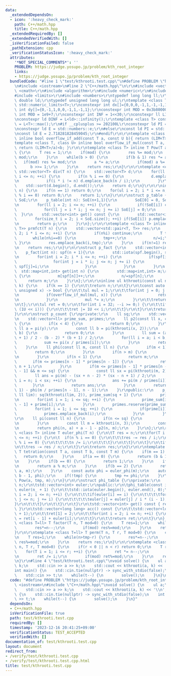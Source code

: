 ```yaml
---
data:
  _extendedDependsOn:
  - icon: ':heavy_check_mark:'
    path: C++/math.hpp
    title: C++/math.hpp
  _extendedRequiredBy: []
  _extendedVerifiedWith: []
  _isVerificationFailed: false
  _pathExtension: cpp
  _verificationStatusIcon: ':heavy_check_mark:'
  attributes:
    '*NOT_SPECIAL_COMMENTS*': ''
    PROBLEM: https://judge.yosupo.jp/problem/kth_root_integer
    links:
    - https://judge.yosupo.jp/problem/kth_root_integer
  bundledCode: "#line 1 \"test/kthrooti.test.cpp\"\n#define PROBLEM \"https://judge.yosupo.jp/problem/kth_root_integer\"\
    \n#include <iostream>\n#line 2 \"C++/math.hpp\"\n\r\n#include <vector>\r\n#include\
    \ <cmath>\r\n#include <algorithm>\r\n#include <numeric>\r\n#include <map>\r\n\
    #include <limits>\r\n#include <numbers>\r\ntypedef long long ll;\r\ntypedef long\
    \ double ld;\r\ntypedef unsigned long long ul;\r\ntemplate <class T> using L =\
    \ std::numeric_limits<T>;\r\nconstexpr int dx[]={0,0,0,-1,1,-1,-1,1,1};\r\nconstexpr\
    \ int dy[]={0,-1,1,0,0,-1,1,-1,1};\r\nconstexpr int MOD = 0x3b800001;\r\nconstexpr\
    \ int M0D = 1e9+7;\r\nconstexpr int INF = 1<<30;\r\nconstexpr ll LINF = (1LL<<61)-1;\r\
    \nconstexpr ld DINF = L<ld>::infinity();\r\ntemplate <class T> constexpr T LIM\
    \ = L<T>::max();\r\n#if __cplusplus >= 202100L\r\nconstexpr ld PI = std::numbers::pi;\r\
    \nconstexpr ld E = std::numbers::e;\r\n#else\r\nconst ld PI = std::acos(-1);\r\
    \nconst ld E = 2.718281828459045;\r\n#endif\r\n\r\ntemplate <class T, class U>\
    \ inline bool overflow_if_add(const T a, const U b){ return (LIM<T>-a)<b; }\r\n\
    template <class T, class U> inline bool overflow_if_mul(const T a, const U b){\
    \ return (LIM<T>/a)<b; }\r\n\r\ntemplate <class T> inline T Pow(T a, T b, T mod=0)\
    \ {\r\n    T res = 1;\r\n    if(mod) {\r\n        res %= mod;\r\n        a %=\
    \ mod;\r\n    }\r\n    while(b > 0) {\r\n        if(b & 1) res *= a;\r\n     \
    \   if(mod) res %= mod;\r\n        a *= a;\r\n        if(mod) a %= mod;\r\n  \
    \      b >>= 1;\r\n    }\r\n    return res;\r\n}\r\n\r\ntemplate <class T> inline\
    \ std::vector<T> div(T n) {\r\n    std::vector<T> d;\r\n    for(ll i = 1; i *\
    \ i <= n; ++i) {\r\n        if(n % i == 0) {\r\n            d.emplace_back(i);\r\
    \n            if(i * i != n) d.emplace_back(n / i);\r\n        }\r\n    }\r\n\
    \    std::sort(d.begin(), d.end());\r\n    return d;\r\n}\r\n\r\ninline bool is_prime(ul\
    \ n) {\r\n    if(n == 1) return 0;\r\n    for(ul i = 2; i * i <= n; ++i) if(n\
    \ % i == 0) return 0;\r\n    return 1;\r\n}\r\n\r\nstruct p_table {\r\n    std::vector<bool>\
    \ SoE;\r\n    p_table(int n): SoE(n+1,1){\r\n        SoE[0] = 0, SoE[1] = 0;\r\
    \n        for(ll i = 2; i <= n; ++i) {\r\n            if(!SoE[i]) continue;\r\n\
    \            for(ll j = i * i; j <= n; j += i) SoE[j] = 0;\r\n        }\r\n  \
    \  }\r\n    std::vector<int> get() const {\r\n        std::vector<int> p;\r\n\
    \        for(size_t i = 2; i < SoE.size(); ++i) if(SoE[i]) p.emplace_back(i);\r\
    \n        return p;\r\n    }\r\n};\r\n\r\ntemplate <class T> inline std::vector<std::pair<T,\
    \ T>> prmfct(T n) {\r\n    std::vector<std::pair<T, T>> res;\r\n    for(T i =\
    \ 2; i * i <= n; ++i) {\r\n        if(n%i) continue;\r\n        T tmp=0;\r\n \
    \       while(n%i==0) {\r\n            tmp++;\r\n            n/=i;\r\n       \
    \ }\r\n        res.emplace_back(i,tmp);\r\n    }\r\n    if(n!=1) res.emplace_back(n,1);\r\
    \n    return res;\r\n}\r\n\r\nstruct p_fact {\r\n    std::vector<int> spf;\r\n\
    \    p_fact(int n): spf(n + 1){\r\n        std::iota(spf.begin(), spf.end() ,0);\r\
    \n        for(int i = 2; i * i <= n; ++i) {\r\n            if(spf[i]==i) {\r\n\
    \                for(int j = i * i; j <= n; j += i) {\r\n                    if(spf[j]==j)\
    \ spf[j]=i;\r\n                }\r\n            }\r\n        }\r\n    }\r\n  \
    \  std::map<int,int> get(int n) {\r\n        std::map<int,int> m;\r\n        while(n!=1)\
    \ {\r\n            m[spf[n]]++;\r\n            n/=spf[n];\r\n        }\r\n   \
    \     return m;\r\n    }\r\n};\r\n\r\ninline ul kthrooti(const ul n, const int\
    \ k) {\r\n    if(k == 1) {\r\n\t\treturn n;\r\n\t}\r\n\tconst auto chk = [&](const\
    \ unsigned x) -> bool {\r\n\t\tul mul = 1;\r\n\t\tfor(int j = 0; j < k; ++j) {\r\
    \n            if(overflow_if_mul(mul, x)) {\r\n                return false;\r\
    \n            }\r\n            mul *= x;\r\n        }\r\n\t\treturn mul <= n;\r\
    \n\t};\r\n\tul ret = 0;\r\n\tfor(int i = 32; --i >= 0;) {\r\n\t\tif(chk(ret |\
    \ (1U << i))) {\r\n\t\t\tret |= 1U << i;\r\n\t\t}\r\n\t}\r\n\treturn ret;\r\n\
    }\r\n\r\nstruct p_count {\r\nprivate:\r\n    ll sq;\r\n    std::vector<bool> prime;\r\
    \n    std::vector<ll> prime_sum, primes;\r\n    ll p2(const ll x, const ll y)\
    \ {\r\n        if(x < 4) {\r\n            return 0;\r\n        }\r\n        const\
    \ ll a = pi(y);\r\n        const ll b = pi(kthrooti(x, 2));\r\n        if(a >=\
    \ b) {\r\n            return 0;\r\n        }\r\n        ll sum = (a - 2) * (a\
    \ + 1) / 2 - (b - 2) * (b + 1) / 2;\r\n        for(ll i = a; i < b; ++i) {\r\n\
    \            sum += pi(x / primes[i]);\r\n        }\r\n        return sum;\r\n\
    \    }\r\n    ll phi(const ll m, const ll n) {\r\n        if(m < 1) {\r\n    \
    \        return 0;\r\n        }\r\n        if(n > m) {\r\n            return 1;\r\
    \n        }\r\n        if(n < 1) {\r\n            return m;\r\n        }\r\n \
    \       if(m <= primes[n - 1] * primes[n - 1]) {\r\n            return pi(m) -\
    \ n + 1;\r\n        }\r\n        if(m <= primes[n - 1] * primes[n - 1] * primes[n\
    \ - 1] && m <= sq) {\r\n            const ll sx = pi(kthrooti(m, 2));\r\n    \
    \        ll ans = pi(m) - (sx + n - 2) * (sx - n + 1) / 2;\r\n            for(ll\
    \ i = n; i < sx; ++i) {\r\n                ans += pi(m / primes[i]);\r\n     \
    \       }\r\n            return ans;\r\n        }\r\n        return phi(m, n -\
    \ 1) - phi(m / primes[n - 1], n - 1);\r\n    }\r\npublic:\r\n    p_count(const\
    \ ll lim): sq(kthrooti(lim, 2)), prime_sum(sq + 1) {\r\n        prime = p_table(sq).SoE;\r\
    \n        for(int i = 1; i <= sq; ++i) {\r\n            prime_sum[i] = prime_sum[i\
    \ - 1] + prime[i];\r\n        }\r\n        primes.reserve(prime_sum[sq]);\r\n\
    \        for(int i = 1; i <= sq; ++i) {\r\n            if(prime[i]) {\r\n    \
    \            primes.emplace_back(i);\r\n            }\r\n        }\r\n    }\r\n\
    \r\n    ll pi(const ll n) {\r\n        if(n <= sq) {\r\n            return prime_sum[n];\r\
    \n        }\r\n        const ll m = kthrooti(n, 3);\r\n        const ll a = pi(m);\r\
    \n        return phi(n, a) + a - 1 - p2(n, m);\r\n    }\r\n};\r\n\r\ntemplate\
    \ <class T> inline T euler_phi(T n) {\r\n\tT res = n;\r\n\tfor(T i = 2; i * i\
    \ <= n; ++i) {\r\n\t  if(n % i == 0) {\r\n\t\t\tres -= res / i;\r\n\t\t\twhile(n\
    \ % i == 0) {\r\n\t\t\t\tn /= i;\r\n\t\t\t}\r\n\t\t}\r\n\t}\r\n\tif(n > 1) {\r\
    \n\t\tres -= res / n;\r\n\t}\r\n\treturn res;\r\n}\r\n\r\ntemplate <class T> inline\
    \ T tetration(const T a, const T b, const T m) {\r\n    if(m == 1) {\r\n     \
    \   return 0;\r\n    }\r\n    if(a == 0) {\r\n        return (b & 1) ? 0 : 1;\r\
    \n    }\r\n    if(b == 0) {\r\n        return 1;\r\n    }\r\n    if(b == 1) {\r\
    \n        return a % m;\r\n    }\r\n    if(b == 2) {\r\n        return Pow(a,\
    \ a, m);\r\n    }\r\n    const auto phi = euler_phi(m);\r\n    auto tmp = tetration(a,\
    \ b - 1, phi);\r\n    if(!tmp) {\r\n        tmp += phi;\r\n    }\r\n    return\
    \ Pow(a, tmp, m);\r\n}\r\n\r\nstruct phi_table {\r\nprivate:\r\n    const int\
    \ n;\r\n\tstd::vector<int> euler;\r\npublic:\r\n\tphi_table(const int n_): n(n_),\
    \ euler(n_ + 1) {\r\n\t\tstd::iota(euler.begin(), euler.end(), 0);\r\n\t\tfor(int\
    \ i = 2; i <= n; ++i) {\r\n\t\t\tif(euler[i] == i) {\r\n\t\t\t\tfor(int j = i;\
    \ j <= n; j += i) {\r\n\t\t\t\t\teuler[j] = euler[j] / i * (i - 1);\r\n\t\t\t\t\
    }\r\n\t\t\t}\r\n\t\t}\r\n\t}\r\n\tstd::vector<int> get() const { return euler;\
    \ }\r\n\tstd::vector<long long> acc() const {\r\n\t\tstd::vector<long long> ret(n\
    \ + 1);\r\n\t\tret[1] = 2;\r\n\t\tfor(int i = 2; i <= n; ++i) {\r\n\t\t\tret[i]\
    \ = ret[i - 1] + euler[i];\r\n\t\t}\r\n\t\treturn ret;\r\n\t}\r\n};\r\n\r\ntemplate\
    \ <class T=ll> T factor(T n, T mod=0) {\r\n    T res=1;\r\n    while(n>0) {\r\n\
    \        res*=n--;\r\n        if(mod) res%=mod;\r\n    }\r\n    return res;\r\n\
    }\r\n\r\ntemplate <class T=ll> T perm(T n, T r, T mod=0) {\r\n    const T tmp=n;\r\
    \n    T res=1;\r\n    while(n>tmp-r) {\r\n        res*=n--;\r\n        if(mod)\
    \ res%=mod;\r\n    }\r\n    return res;\r\n}\r\n\r\ntemplate <class T=ll> T binom(T\
    \ n, T r, T mod=0) {\r\n    if(r < 0 || n < r) return 0;\r\n    T ret = 1;\r\n\
    \    for(T i = 1; i <= r; ++i) {\r\n        ret *= n--;\r\n        if(mod) ret%=mod;\r\
    \n        ret /= i;\r\n        if(mod) ret%=mod;\r\n    }\r\n    return ret;\r\
    \n}\r\n#line 4 \"test/kthrooti.test.cpp\"\nvoid solve() {\n    ul a;\n    int\
    \ k;\n    std::cin >> a >> k;\n    std::cout << kthrooti(a, k) << '\\n';\n}\n\
    int main() {\n    std::cin.tie(nullptr) -> sync_with_stdio(false);\n    int t;\n\
    \    std::cin >> t;\n    while(t--) {\n        solve();\n    }\n}\n"
  code: "#define PROBLEM \"https://judge.yosupo.jp/problem/kth_root_integer\"\n#include\
    \ <iostream>\n#include \"C++/math.hpp\"\nvoid solve() {\n    ul a;\n    int k;\n\
    \    std::cin >> a >> k;\n    std::cout << kthrooti(a, k) << '\\n';\n}\nint main()\
    \ {\n    std::cin.tie(nullptr) -> sync_with_stdio(false);\n    int t;\n    std::cin\
    \ >> t;\n    while(t--) {\n        solve();\n    }\n}"
  dependsOn:
  - C++/math.hpp
  isVerificationFile: true
  path: test/kthrooti.test.cpp
  requiredBy: []
  timestamp: '2023-12-16 20:41:25+09:00'
  verificationStatus: TEST_ACCEPTED
  verifiedWith: []
documentation_of: test/kthrooti.test.cpp
layout: document
redirect_from:
- /verify/test/kthrooti.test.cpp
- /verify/test/kthrooti.test.cpp.html
title: test/kthrooti.test.cpp
---
```

